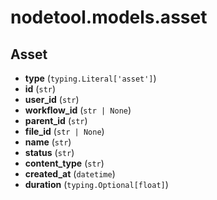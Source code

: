 # nodetool.models.asset

## Asset

- **type** (`typing.Literal['asset']`)
- **id** (`str`)
- **user_id** (`str`)
- **workflow_id** (`str | None`)
- **parent_id** (`str`)
- **file_id** (`str | None`)
- **name** (`str`)
- **status** (`str`)
- **content_type** (`str`)
- **created_at** (`datetime`)
- **duration** (`typing.Optional[float]`)

